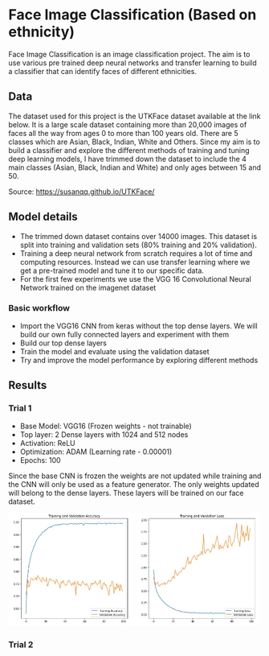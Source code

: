 # Face Image Classification (Based on ethnicity)

Face Image Classification is an image classification project. The aim is to use various pre trained deep neural networks and transfer learning to build a classifier that can identify faces of different ethnicities.

## Data

The dataset used for this project is the UTKFace dataset available at the link below. It is a large scale dataset containing more than 20,000 images of faces all the way from ages 0 to more than 100 years old. There are 5 classes which are Asian, Black, Indian, White and Others. Since my aim is to build a classifier and explore the different methods of training and tuning deep learning models, I have trimmed down the dataset to include the 4 main classes (Asian, Black, Indian and White) and only ages between 15 and 50.

Source: https://susanqq.github.io/UTKFace/


## Model details

- The trimmed down dataset contains over 14000 images. This dataset is split into training and validation sets (80% training and 20% validation).
- Training a deep neural network from scratch requires a lot of time and computing resources. Instead we can use transfer learning where we get a pre-trained model and tune it to our specific data.
- For the first few experiments we use the VGG 16 Convolutional Neural Network trained on the imagenet dataset

### Basic workflow

- Import the VGG16 CNN from keras without the top dense layers. We will build our own fully connected layers and experiment with them
- Build our top dense layers
- Train the model and evaluate using the validation dataset
- Try and improve the model performance by exploring different methods


## Results

### Trial 1

- Base Model: VGG16 (Frozen weights - not trainable)
- Top layer: 2 Dense layers with 1024 and 512 nodes
- Activation: ReLU
- Optimization: ADAM (Learning rate - 0.00001)
- Epochs: 100

Since the base CNN is frozen the weights are not updated while training and the CNN will only be used as a feature generator. The only weights updated will belong to the dense layers. These layers will be trained on our face dataset.

<img src="images/trial_1.jpg" width = "500">

### Trial 2

